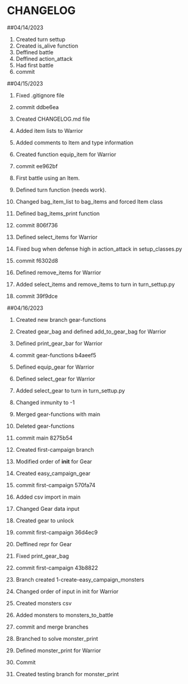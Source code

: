 # CHANGELOG

##04/14/2023
1. Created turn settup
2. Created is_alive function
3. Deffined battle
4. Deffined action_attack
5. Had first battle
6. commit

##04/15/2023
1. Fixed .gitignore file
2. commit ddbe6ea

3. Created CHANGELOG.md file
4. Added item lists to Warrior
5. Added comments to Item and type information
6. Created function equip_item for Warrior
7. commit ee962bf

8. First battle using an Item.
9. Defined turn function (needs work).
10. Changed bag_item_list to bag_items and forced Item class
11. Defined bag_items_print function
12. commit 806f736

13. Defined select_items for Warrior
14. Fixed bug when defense high in action_attack in setup_classes.py
15. commit f6302d8

16. Defined remove_items for Warrior
17. Added select_items and remove_items to turn in turn_settup.py
18. commit 39f9dce

##04/16/2023

1. Created new branch gear-functions
2. Created gear_bag and defined add_to_gear_bag for Warrior
3. Defined print_gear_bar for Warrior
4. commit gear-functions b4aeef5

5. Defined equip_gear for Warrior
6. Defined select_gear for Warrior
7. Added select_gear to turn in turn_settup.py
8. Changed inmunity to -1
9. Merged gear-functions with main
10. Deleted gear-functions
11. commit main 8275b54

12. Created first-campaign branch
13. Modified order of __init__ for Gear
14. Created easy_campaign_gear
15. commit first-campaign 570fa74

16. Added csv import in main
17. Changed Gear data input
18. Created gear to unlock
19. commit first-campaign 36d4ec9

20. Deffined repr for Gear 
21. Fixed print_gear_bag
22. commit first-campaign 43b8822

23. Branch created 1-create-easy_campaign_monsters
24. Changed order of input in init for Warrior
25. Created monsters csv
26. Added monsters to monsters_to_battle
27. commit and merge branches

28. Branched to solve monster_print
29. Defined monster_print for Warrior
30. Commit
31. Created testing branch for monster_print